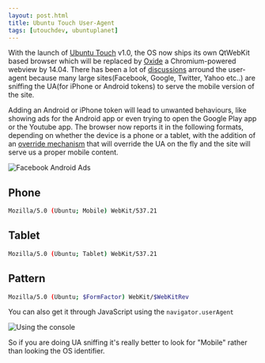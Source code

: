 ```yaml
---
layout: post.html
title: Ubuntu Touch User-Agent
tags: [utouchdev, ubuntuplanet]
---
```

With the launch of [Ubuntu Touch][0] v1.0, the OS now ships its own QtWebKit based browser which will be replaced by [Oxide][1] a Chromium-powered webview by 14.04. There has been a lot of [discussions][2] arround the user-agent because many large sites(Facebook, Google, Twitter, Yahoo etc..) are sniffing the UA(for iPhone or Android tokens) to serve the mobile version of the site.

Adding an Android or iPhone token will lead to unwanted behaviours, like showing ads for the Android app or even trying to open the Google Play app or the Youtube app. The browser now reports it in the following formats, depending on whether the device is a phone or a tablet, with the addition of an [override mechanism][3] that will override the UA on the fly and the site will serve us a proper mobile content.

![Facebook Android Ads](/assets/posts/utouch/1.png)

## Phone

```sh
Mozilla/5.0 (Ubuntu; Mobile) WebKit/537.21
```

## Tablet

```sh
Mozilla/5.0 (Ubuntu; Tablet) WebKit/537.21
```

## Pattern

```sh
Mozilla/5.0 (Ubuntu; $FormFactor) WebKit/$WebKitRev
```

You can also get it through JavaScript using the ```navigator.userAgent```

![Using the console](/assets/posts/utouch/2.png)

So if you are doing UA sniffing it's really better to look for "Mobile" rather than looking the OS identifier.

[0]: http://www.ubuntu.com/phone/install
[1]: https://launchpad.net/oxide
[2]: https://bugs.launchpad.net/webbrowser-app/+bug/1179596
[3]: https://bazaar.launchpad.net/~phablet-team/webbrowser-app/trunk/view/head:/src/Ubuntu/Components/Extras/Browser/ua-overrides.js